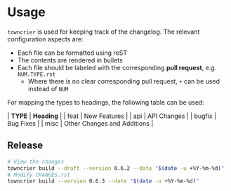 # Usage

`towncrier` is used for keeping track of the changelog. The relevant configuration aspects are:
- Each file can be formatted using reST
- The contents are rendered in bullets
- Each file should be labeled with the corresponding **pull request**, e.g. `NUM.TYPE.rst`
  + Where there is no clear corresponding pull request, `+` can be used instead of `NUM`

For mapping the types to headings, the following table can be used:


| **TYPE** | **Heading**                 |
| feat     | New Features                |
| api      | API Changes                 |
| bugfix   | Bug Fixes                   |
| misc     | Other Changes and Additions |

## Release


```bash
# View the changes
towncrier build --draft --version 0.6.2 --date "$(date -u +%Y-%m-%d)"
# Modify CHANGES.rst
towncrier build --version 0.6.3 --date "$(date -u +%Y-%m-%d)"
```
